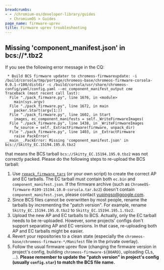 ```yaml
---
breadcrumbs:
- - /chromium-os/developer-library/guides
  - ChromiumOS > Guides
page_name: firmware-uprev
title: Firmware uprev troubleshooting
---
```


## Missing 'component\_manifest.json' in bcs://\*.tbz2

If you see the following error message in the CQ:

```
 * Build BCS firmware updater to chromeos-firmwareupdate: -i /build/corsola/tmp/portage/chromeos-base/chromeos-firmware-corsola-0.0.1-r100/distdir -c /build/corsola/usr/share/chromeos-config/yaml/config.yaml --ec_component_manifest_output cme
Traceback (most recent call last):
  File "./pack_firmware.py", line 1676, in <module>
    main(sys.argv)
  File "./pack_firmware.py", line 1672, in main
    packer.Start(argv[1:])
  File "./pack_firmware.py", line 1602, in Start
    images, ec_component_manifests = self._WriteFirmwareImages(
  File "./pack_firmware.py", line 1438, in _WriteFirmwareImages
    fw_source = self._ExtractFirmware(firmware, unpack_dir)
  File "./pack_firmware.py", line 1403, in _ExtractFirmware
    raise PackError(
__main__.PackError: Missing 'component_manifest.json' in bcs://Skitty_EC.15194.195.0.tbz2
```

that means the BCS tarball `bcs://Skitty_EC.15194.195.0.tbz2` was not correctly packed.
Please do the following steps to re-upload the BCS tarball:

1. Use [`repack_firmware_tars`](https://chromium.googlesource.com/chromiumos/platform/dev-util/+/refs/heads/main/contrib/firmware/repack_fw_tars)
   (or your own script) to create the correct AP and EC tarballs.
   The EC tarball must contain both `ec.bin` and `component_manifest.json`.
   If the firmware archive (such as `ChromeOS-firmware-R109-15194.10.0-corsola.tar.bz2`) doesn't contain `component_manifest.json`,
   please contact yupingso@google.com.
2. Since BCS files cannot be overwritten by most people,
   rename the tarballs by incrementing the "patch version".
   For example, rename `Skitty_EC.15194.195.0.tbz2` to `Skitty_EC.15194.195.1.tbz2`.
3. Upload the new AP and EC tarballs to BCS.
   Actually, only the EC tarball needs to be re-uploaded.
   However, some projects' configs don't support separating AP and EC versions.
   In that case, re-uploading both AP and EC tarballs might be easier.
4. Revert your repositories to a clean state (especially the
   `chromeos-base/chromeos-firmware-*/Manifest` file in the private overlay).
5. Follow the usual firmware uprev flow
   (changing the firmware version in project's config,
   building `chromeos-firmware-${BOARD}`, uploading CLs, ...).
   **Please remember to update the "patch version" in project's config
   (usually `config.star`) to match the BCS file name.**
